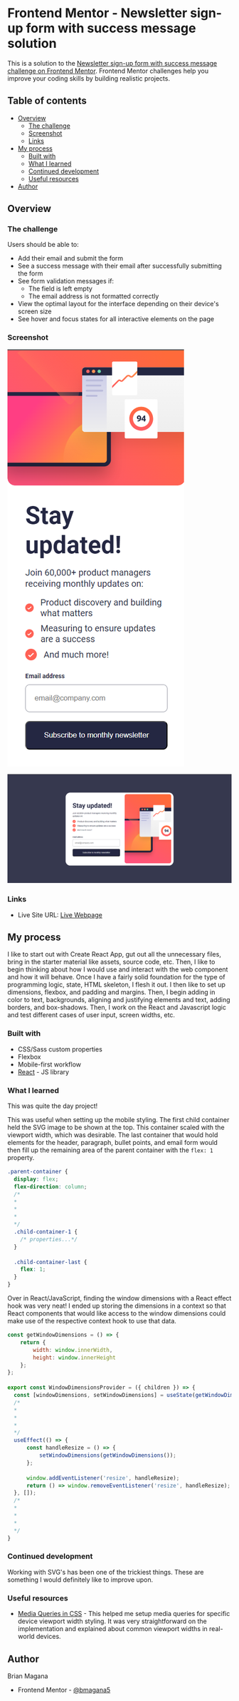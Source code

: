 # Frontend Mentor - Newsletter sign-up form with success message solution

This is a solution to the [Newsletter sign-up form with success message challenge on Frontend Mentor](https://www.frontendmentor.io/challenges/newsletter-signup-form-with-success-message-3FC1AZbNrv). Frontend Mentor challenges help you improve your coding skills by building realistic projects. 

## Table of contents

- [Overview](#overview)
  - [The challenge](#the-challenge)
  - [Screenshot](#screenshot)
  - [Links](#links)
- [My process](#my-process)
  - [Built with](#built-with)
  - [What I learned](#what-i-learned)
  - [Continued development](#continued-development)
  - [Useful resources](#useful-resources)
- [Author](#author)

## Overview

### The challenge

Users should be able to:

- Add their email and submit the form
- See a success message with their email after successfully submitting the form
- See form validation messages if:
  - The field is left empty
  - The email address is not formatted correctly
- View the optimal layout for the interface depending on their device's screen size
- See hover and focus states for all interactive elements on the page

### Screenshot

![Mobile Screenshot](./screenshot-mobile.png)

![Desktop Screenshot](./screenshot-desktop.png)

### Links

- Live Site URL: [Live Webpage](https://bmagana5.github.io/newsletter-sign-up-with-success-message/)

## My process

I like to start out with Create React App, gut out all the unnecessary files, bring in the starter material like assets, source code, etc. Then, I like to begin thinking about how I would use and interact with the web component and how it will behave. Once I have a fairly solid foundation for the type of programming logic, state, HTML skeleton, I flesh it out. I then like to set up dimensions, flexbox, and padding and margins. Then, I begin adding in color to text, backgrounds, aligning and justifying elements and text, adding borders, and box-shadows. Then, I work on the React and Javascript logic and test different cases of user input, screen widths, etc.

### Built with

- CSS/Sass custom properties
- Flexbox
- Mobile-first workflow
- [React](https://reactjs.org/) - JS library

### What I learned

This was quite the day project! 

This was useful when setting up the mobile styling. The first child container held the SVG image to be shown at the top. This container scaled with the viewport width, which was desirable. The last container that would hold elements for the header, paragraph, bullet points, and email form would then fill up the remaining area of the parent container with the <code>flex: 1</code> property.

```css
.parent-container {
  display: flex;
  flex-direction: column;
  /*
  *
  *
  *
  */
  .child-container-1 {
    /* properties...*/
  }

  .child-container-last {
    flex: 1;
  }
}
```

Over in React/JavaScript, finding the window dimensions with a React effect hook was very neat! I ended up storing the dimensions in a context so that React components that would like access to the window dimensions could make use of the respective context hook to use that data.

```js
const getWindowDimensions = () => {
    return {
        width: window.innerWidth,
        height: window.innerHeight
    };
};

export const WindowDimensionsProvider = ({ children }) => {
  const [windowDimensions, setWindowDimensions] = useState(getWindowDimensions());
  /*
  *
  *
  *
  */
  useEffect(() => {
      const handleResize = () => {
          setWindowDimensions(getWindowDimensions());
      };

      window.addEventListener('resize', handleResize);
      return () => window.removeEventListener('resize', handleResize);
  }, []);
  /*
  *
  *
  *
  */
}
```

### Continued development

Working with SVG's has been one of the trickiest things. These are something I would definitely like to improve upon.

### Useful resources

- [Media Queries in CSS](https://www.w3schools.com/css/css_rwd_mediaqueries.asp) - This helped me setup media queries for specific device viewport width styling. It was very straightforward on the implementation and explained about common viewport widths in real-world devices.

## Author

Brian Magana
- Frontend Mentor - [@bmagana5](https://www.frontendmentor.io/profile/bmagana5)

